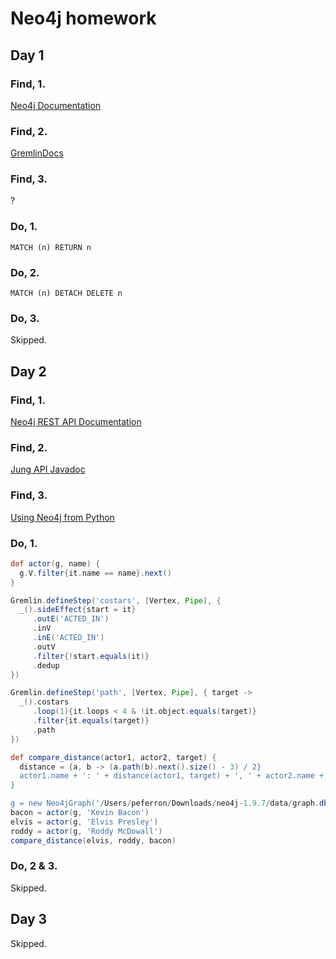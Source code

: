 # Neo4j homework

## Day 1

### Find, 1.

[Neo4j Documentation](https://neo4j.com/docs/)

### Find, 2.

[GremlinDocs](http://gremlindocs.spmallette.documentup.com/)

### Find, 3.

?

### Do, 1.

```cypher
MATCH (n) RETURN n
```

### Do, 2.

```cypher
MATCH (n) DETACH DELETE n
```

### Do, 3.

Skipped.

## Day 2

### Find, 1.

[Neo4j REST API Documentation](https://neo4j.com/docs/rest-docs/current/)

### Find, 2.

[Jung API Javadoc](http://jung.sourceforge.net/doc/api/index.html)

### Find, 3.

[Using Neo4j from Python](https://neo4j.com/developer/python/)

### Do, 1.

```groovy
def actor(g, name) {
  g.V.filter{it.name == name}.next()
}

Gremlin.defineStep('costars', [Vertex, Pipe], {
  _().sideEffect{start = it}
     .outE('ACTED_IN')
     .inV
     .inE('ACTED_IN')
     .outV
     .filter{!start.equals(it)}
     .dedup
})

Gremlin.defineStep('path', [Vertex, Pipe], { target ->
  _().costars
     .loop(1){it.loops < 4 & !it.object.equals(target)}
     .filter{it.equals(target)}
     .path
})

def compare_distance(actor1, actor2, target) {
  distance = {a, b -> (a.path(b).next().size() - 3) / 2}
  actor1.name + ': ' + distance(actor1, target) + ', ' + actor2.name + ': ' + distance(actor2, target)
}

g = new Neo4jGraph('/Users/peferron/Downloads/neo4j-1.9.7/data/graph.db')
bacon = actor(g, 'Kevin Bacon')
elvis = actor(g, 'Elvis Presley')
roddy = actor(g, 'Roddy McDowall')
compare_distance(elvis, roddy, bacon)
```

### Do, 2 & 3.

Skipped.

## Day 3

Skipped.
